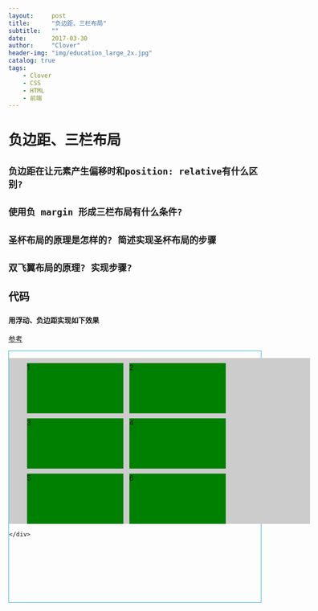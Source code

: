 ```yaml
---
layout:     post
title:      "负边距、三栏布局"
subtitle:   ""
date:       2017-03-30
author:     "Clover"
header-img: "img/education_large_2x.jpg"
catalog: true
tags:
    - Clover
    - CSS
    - HTML
    - 前端
---
```


# 负边距、三栏布局

## `负边距在让元素产生偏移时和position: relative有什么区别?`

## `使用负 margin 形成三栏布局有什么条件?`

## `圣杯布局的原理是怎样的? 简述实现圣杯布局的步骤`

## `双飞翼布局的原理? 实现步骤?`

## 代码

### `用浮动、负边距实现如下效果` 

[参考](http://js.jirengu.com/fag/2/edit)

<style>

.demo{
height:500px;
border:1px solid #38b1da;
}
.demo ul{
list-style:none;
}
.content{
	width:600px;
    margin:0 auto;
}
.main{
width:600px;
background:#ccc;
}

.clear:after{  /*清除浮动，让父亲撑开高度*/
      content: '';
      display: block;
      clear: both;
    }

.ulnav li{
	float:left;
	width:192px;
    margin-left:12px;
    height:100px;
    margin-top: 10px;
    background:green;
}


</style>

<div class="demo">
	<div class="content">
    	<div class="main">
        	<ul class="ulnav clear">
            	<li>1</li>
                <li>2</li>
                <li>3</li>
                <li>4</li>
                <li>5</li>
                <li>6</li>
            </ul>
        </div>
    
    </div>
</div>
